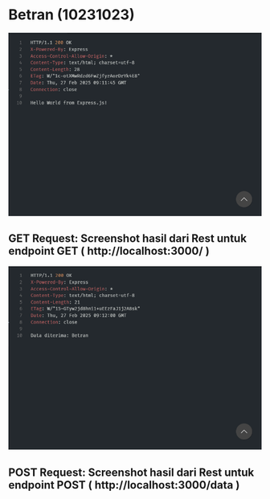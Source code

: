 # Betran (10231023)

![alt text](<Screenshot 2025-02-27 171156.png>)

## GET Request: Screenshot hasil dari Rest untuk endpoint GET ( http://localhost:3000/ )

![alt text](<Screenshot 2025-02-27 171207.png>)

## POST Request: Screenshot hasil dari Rest untuk endpoint POST ( http://localhost:3000/data )